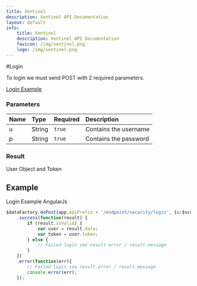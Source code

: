 ```yaml
---
title: Xentinel
description: Xentinel API Documentation
layout: default
info:
    title: Xentinel
    description: Xentinel API Documentation
    favicon: /img/xentinel.png
    logo: /img/xentinel.png
---
```


#Login

To login we must send POST with 2 required parameters.

[Login Example](#example)

### Parameters

| Name | Type | Required | Description | 
|:--|:-------|:------|:---------------------|
| u | String | `true` | Contains the username |
| p | String | `true` | Contains the password |

### Result
User Object and Token


## Example
Login Example AngularJs
```js
$dataFactory.doPost(app.apiPrefix + '/endpoint/security/login', {u:$scope.usr, p:$scope.pwd})
    .success(function(result) {
        if (result.isValid) {
            var user = result.data;
            var token = user.token;
        } else {
            // Failed login see result.error / result.message
        }
    })
    .error(function(err){
        // Failed login see result.error / result.message
        console.error(err);
    });
```